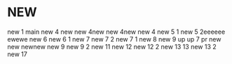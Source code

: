 # NEW
new 1
main
new 4
new new 4new new 4new new 4
new 5 1 
new 5 2eeeeee
ewewe
new 6
new 6 1
new 7
new 7 2
new 7 1
new 8
new 9
up up 7 pr
new new
newnew
new 9
new 9 2
new 11
new 12
new 12 2
new 13 13
new 13 2 
new 17
